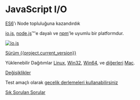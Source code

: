 # JavaScript I/O

[ES6](es6.html)'ı Node topluluğuna kazandırdık

[io.js](https://github.com/iojs/io.js), [node.js](https://nodejs.org/)&#8482;'e dayalı  ve [npm](https://www.npmjs.org/)'le uyumlu bir platformdur.

[![io.js](../images/1.0.0.png)](https://iojs.org/dist/v{{project.current_version}}/)

[Sürüm {{project.current_version}}](https://iojs.org/dist/v{{project.current_version}}/)

Yüklenebilir Dağıtımlar
[Linux](https://iojs.org/dist/v{{project.current_version}}/iojs-v{{project.current_version}}-linux-x64.tar.xz),
[Win32](https://iojs.org/dist/v{{project.current_version}}/iojs-v{{project.current_version}}-x86.msi), [Win64](https://iojs.org/dist/v{{project.current_version}}/iojs-v{{project.current_version}}-x64.msi),
ve [diğerleri](https://iojs.org/dist/v{{project.current_version}}/)
[Mac](https://iojs.org/dist/v{{project.current_version}}/iojs-v{{project.current_version}}.pkg).


[Değişiklikler](https://github.com/iojs/io.js/blob/v1.x/CHANGELOG.md)

Test amaçlı olarak [gecelik derlemeleri kullanabilirsiniz](https://iojs.org/download/nightly/)

[Sık Sorulan Sorular](faq.html)